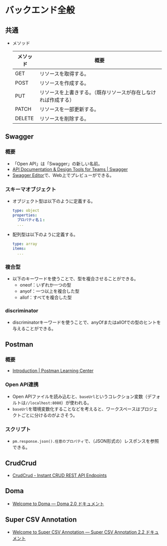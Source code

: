 # バックエンド全般

## 共通

- メソッド

  | メソッド | 概要                                                         |
  | -------- | ------------------------------------------------------------ |
  | GET      | リソースを取得する。                                         |
  | POST     | リソースを作成する。                                         |
  | PUT      | リソースを上書きする。（既存リソースが存在しなければ作成する） |
  | PATCH    | リソースを一部更新する。                                     |
  | DELETE   | リソースを削除する。                                         |

## Swagger

### 概要

- 「Open API」は「Swagger」の新しい名前。
- [API Documentation & Design Tools for Teams | Swagger](https://swagger.io/)
- [Swagger Editor](https://editor.swagger.io/)で、Web上でプレビューができる。

### スキーマオブジェクト

- オブジェクト型は以下のように定義する。

  ```yaml
  type: object
  properties:
    プロパティ名１:
    ...
  ```

- 配列型は以下のように定義する。

  ```yaml
  type: array
  items:
    ...
  ```

### 複合型

- 以下のキーワードを使うことで、型を複合させることができる。
  - oneof：いずれか一つの型
  - anyof：一つ以上を複合した型
  - allof：すべてを複合した型

### discriminator

- discriminatorキーワードを使うことで、anyOfまたはallOfでの型のヒントを与えることができる。

## Postman

### 概要

- [Introduction | Postman Learning Center](https://learning.postman.com/docs/getting-started/introduction/)

### Open API連携

- Open APIファイルを読み込むと、`baseUrl`というコレクション変数（デフォルトは`//localhost:8080`）が使われる。
- `baseUrl`を環境変数化することなどを考えると、ワークスペースはプロジェクトごとに分けるのがよさそう。

### スクリプト

- `pm.response.json().任意のプロパティ`で、（JSON形式の）レスポンスを参照できる。

## CrudCrud

- [CrudCrud - Instant CRUD REST API Endpoints](https://crudcrud.com/)

## Doma

- [Welcome to Doma — Doma 2.0 ドキュメント](https://doma.readthedocs.io/en/2.19.2/)

## Super CSV Annotation

- [Welcome to Super CSV Annotation — Super CSV Annotation 2.2 ドキュメント](https://mygreen.github.io/super-csv-annotation/sphinx/index.html)
